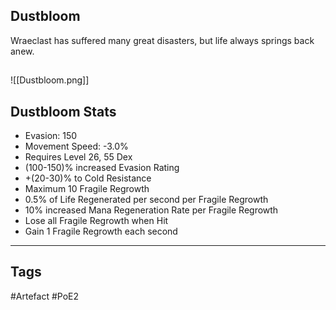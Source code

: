 ## Dustbloom
Wraeclast has suffered many great disasters,
but life always springs back anew.
##
![[Dustbloom.png]]
## Dustbloom Stats
- Evasion: 150
- Movement Speed: -3.0%
- Requires Level 26, 55 Dex
- (100-150)% increased Evasion Rating
- +(20-30)% to Cold Resistance
- Maximum 10 Fragile Regrowth
- 0.5% of Life Regenerated per second per Fragile Regrowth
- 10% increased Mana Regeneration Rate per Fragile Regrowth
- Lose all Fragile Regrowth when Hit
- Gain 1 Fragile Regrowth each second


---
## Tags
#Artefact
#PoE2
